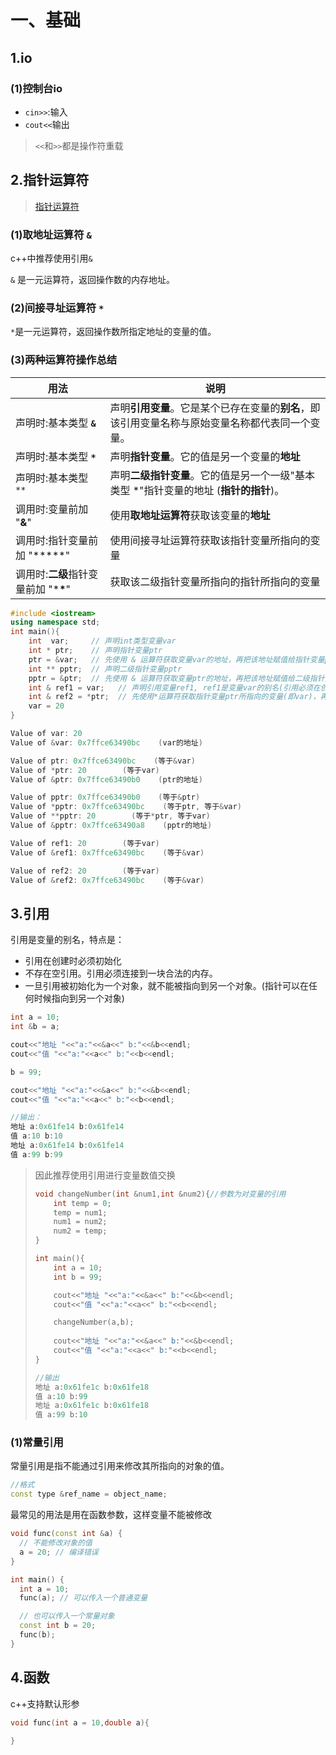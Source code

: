 # 一、基础

## 1.io

### (1)控制台io

- `cin>>`:输入
- `cout<<`输出

> `<<`和`>>`都是操作符重载



## 2.指针运算符

> [指针运算符](https://www.runoob.com/cplusplus/cpp-pointer-operators.html)

### (1)取地址运算符 `&`

c++中推荐使用引用`&`

 `&` 是一元运算符，返回操作数的内存地址。 

### (2)间接寻址运算符 `*`

`*`是一元运算符，返回操作数所指定地址的变量的值。 

### (3)两种运算符操作总结

| 用法                                  | 说明                                                         |
| ------------------------------------- | ------------------------------------------------------------ |
| 声明时:基本类型 **`&`**               | 声明**引用变量**。它是某个已存在变量的**别名**，即该引用变量名称与原始变量名称都代表同一个变量。 |
| 声明时:基本类型 **`*`**               | 声明**指针变量**。它的值是另一个变量的**地址**               |
| 声明时:基本类型 `**`                  | 声明**二级指针变量**。它的值是另一个一级"基本类型 *"指针变量的地址 (**指针的指针**)。 |
| 调用时:变量前加 "**&**"               | 使用**取地址运算符**获取该变量的**地址**                     |
| 调用时:指针变量前加 "*****"           | 使用间接寻址运算符获取该指针变量所指向的变量                 |
| 调用时:**二级**指针变量前加 "***\***" | 获取该二级指针变量所指向的指针所指向的变量                   |

```c++
#include <iostream>
using namespace std; 
int main(){
    int  var;     // 声明int类型变量var
    int * ptr;    // 声明指针变量ptr
    ptr = &var;   // 先使用 & 运算符获取变量var的地址，再把该地址赋值给指针变量ptr
    int ** pptr;  // 声明二级指针变量pptr
    pptr = &ptr;  // 先使用 & 运算符获取变量ptr的地址，再把该地址赋值给二级指针变量pptr
    int & ref1 = var;   // 声明引用变量ref1, ref1是变量var的别名(引用必须在创建时被初始化)
    int & ref2 = *ptr;  // 先使用*运算符获取指针变量ptr所指向的变量(即var)，再用该变量(var)初始化引用变量ref2(声明引用变量ref2的同时对它进行初始化)。也就是说，该行代码执行后，ref2也是变量var的别名 
    var = 20
}

Value of var: 20
Value of &var: 0x7ffce63490bc    (var的地址)

Value of ptr: 0x7ffce63490bc    (等于&var)
Value of *ptr: 20        (等于var)
Value of &ptr: 0x7ffce63490b0    (ptr的地址)

Value of pptr: 0x7ffce63490b0    (等于&ptr)
Value of *pptr: 0x7ffce63490bc    (等于ptr, 等于&var)
Value of **pptr: 20        (等于*ptr, 等于var)
Value of &pptr: 0x7ffce63490a8    (pptr的地址)

Value of ref1: 20        (等于var)
Value of &ref1: 0x7ffce63490bc    (等于&var)

Value of ref2: 20        (等于var)
Value of &ref2: 0x7ffce63490bc    (等于&var)
```



## 3.引用

引用是变量的别名，特点是：

- 引用在创建时必须初始化
- 不存在空引用。引用必须连接到一块合法的内存。
- 一旦引用被初始化为一个对象，就不能被指向到另一个对象。(指针可以在任何时候指向到另一个对象)

```c++
int a = 10;
int &b = a;

cout<<"地址 "<<"a:"<<&a<<" b:"<<&b<<endl;
cout<<"值 "<<"a:"<<a<<" b:"<<b<<endl;

b = 99;

cout<<"地址 "<<"a:"<<&a<<" b:"<<&b<<endl;
cout<<"值 "<<"a:"<<a<<" b:"<<b<<endl;

//输出：
地址 a:0x61fe14 b:0x61fe14
值 a:10 b:10
地址 a:0x61fe14 b:0x61fe14
值 a:99 b:99
```

> 因此推荐使用引用进行变量数值交换
>
> ```c++
> void changeNumber(int &num1,int &num2){//参数为对变量的引用
>     int temp = 0;
>     temp = num1;
>     num1 = num2;
>     num2 = temp;
> }
> 
> int main(){
>     int a = 10;
>     int b = 99;
> 
>     cout<<"地址 "<<"a:"<<&a<<" b:"<<&b<<endl;
>     cout<<"值 "<<"a:"<<a<<" b:"<<b<<endl;
> 
>     changeNumber(a,b);
>     
>     cout<<"地址 "<<"a:"<<&a<<" b:"<<&b<<endl;
>     cout<<"值 "<<"a:"<<a<<" b:"<<b<<endl;
> }
> 
> //输出
> 地址 a:0x61fe1c b:0x61fe18
> 值 a:10 b:99
> 地址 a:0x61fe1c b:0x61fe18
> 值 a:99 b:10
> ```
>



### (1)常量引用

 常量引用是指不能通过引用来修改其所指向的对象的值。 

```c++
//格式
const type &ref_name = object_name;
```

最常见的用法是用在函数参数，这样变量不能被修改

```c++
void func(const int &a) {
  // 不能修改对象的值
  a = 20; // 编译错误
}

int main() {
  int a = 10;
  func(a); // 可以传入一个普通变量

  // 也可以传入一个常量对象
  const int b = 20;
  func(b); 
}
```

## 4.函数

c++支持默认形参

```c++
void func(int a = 10,double a){
    
}
```

